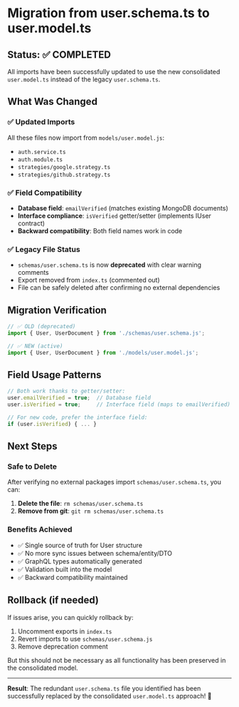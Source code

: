 # Migration from user.schema.ts to user.model.ts

## Status: ✅ COMPLETED

All imports have been successfully updated to use the new consolidated `user.model.ts` instead of the legacy `user.schema.ts`.

## What Was Changed

### ✅ Updated Imports
All these files now import from `models/user.model.js`:
- `auth.service.ts` 
- `auth.module.ts`
- `strategies/google.strategy.ts`
- `strategies/github.strategy.ts`

### ✅ Field Compatibility  
- **Database field**: `emailVerified` (matches existing MongoDB documents)
- **Interface compliance**: `isVerified` getter/setter (implements IUser contract)
- **Backward compatibility**: Both field names work in code

### ✅ Legacy File Status
- `schemas/user.schema.ts` is now **deprecated** with clear warning comments
- Export removed from `index.ts` (commented out)
- File can be safely deleted after confirming no external dependencies

## Migration Verification

```typescript
// ✅ OLD (deprecated)
import { User, UserDocument } from './schemas/user.schema.js';

// ✅ NEW (active)  
import { User, UserDocument } from './models/user.model.js';
```

## Field Usage Patterns

```typescript
// Both work thanks to getter/setter:
user.emailVerified = true;  // Database field
user.isVerified = true;     // Interface field (maps to emailVerified)

// For new code, prefer the interface field:
if (user.isVerified) { ... }
```

## Next Steps

### Safe to Delete
After verifying no external packages import `schemas/user.schema.ts`, you can:

1. **Delete the file**: `rm schemas/user.schema.ts`
2. **Remove from git**: `git rm schemas/user.schema.ts`

### Benefits Achieved
- ✅ Single source of truth for User structure
- ✅ No more sync issues between schema/entity/DTO
- ✅ GraphQL types automatically generated
- ✅ Validation built into the model
- ✅ Backward compatibility maintained

## Rollback (if needed)

If issues arise, you can quickly rollback by:

1. Uncomment exports in `index.ts`
2. Revert imports to use `schemas/user.schema.js`
3. Remove deprecation comment

But this should not be necessary as all functionality has been preserved in the consolidated model.

---

**Result**: The redundant `user.schema.ts` file you identified has been successfully replaced by the consolidated `user.model.ts` approach! 🎉